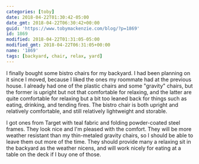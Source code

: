 ```yaml
---
categories: [toby]
date: 2018-04-22T01:30:42-05:00
date_gmt: 2018-04-22T06:30:42+00:00
guid: 'https://www.tobymackenzie.com/blog/?p=1869'
id: 1869
modified: 2018-04-22T01:31:05-05:00
modified_gmt: 2018-04-22T06:31:05+00:00
name: '1869'
tags: [backyard, chair, relax, yard]
---
```


I finally bought some bistro chairs for my backyard.<!--more-->  I had been planning on it since I moved, because I liked the ones my roommate had at the previous house.  I already had one of the plastic chairs and some "gravity" chairs, but the former is upright but not that comfortable for relaxing, and the latter are quite comfortable for relaxing but a bit too leaned back for things such as eating, drinking, and tending fires.  The bistro chair is both upright and relatively comfortable, and still relatively lightweight and storable. 

I got ones from Target with teal fabric and folding powder-coated steel frames.  They look nice and I'm pleased with the comfort.  They will be more weather resistant than my thin-metaled gravity chairs, so I should be able to leave them out more of the time.  They should provide many a relaxing sit in the backyard as the weather nicens, and will work nicely for eating at a table on the deck if I buy one of those.

